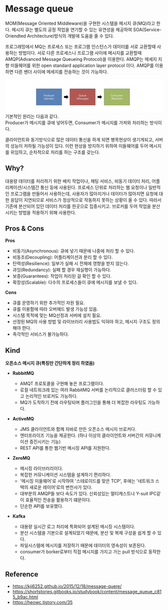 # Message queue
MOM(Message Oriented Middleware)을 구현한 시스템을 메시지 큐(MQ)라고 한다. 메시지 큐는 별도의 공정 작업을 연기할 수 있는 유연성을 제공하여 SOA(Service-Oriendted Architecture)방식의 개발에 도움을 줄 수 있다.  
  
프로그래밍에서 MQ는 프로세스 또는 프로그램 인스턴스가 데이터를 서로 교환할때 사용하는 방법이다. 서로 다른 프로세스나 프로그램 사이에 메시지를 교환할때 AMQP(Advanced Message Queueing Protocol)을 이용한다. AMQP는 메세지 지향 미들웨어를 위한 open standard application layer protocol 이다. AMQP를 이용하면 다른 벤더 사이에 메세지를 전송하는 것이 가능하다.  

![Message Queue basic process](https://github.com/mataeLee/Study-Tech/blob/master/resource/mq%20process.png)
기본적인 원리는 다음과 같다.  
Producer가 메시지를 큐에 넣어두면, Consumer가 메시지를 가져와 처리하는 방식이다.

클라이언트와 동기방식으로 많은 데이터 통신을 하게 되면 병목현상이 생기게되고, 서버의 성능이 저하될 가능성이 있다.  이런 현상을 방지하기 위하여 미들웨어를 두어 메시지를 위임하고, 순차적으로 처리를 하는 구조를 갖는다.
  
## Why?
대용량 데이터를 처리하기 위한 배치 작업이나, 채팅 서비스, 비동기 데이터 처리, 어플리케이션/시스템간 통신 등에 사용된다. 프로세스 단위로 처리하는 웹 요청이나 일반적인 프로그램을 만들어서 사용하는데, 사용자가 많아지거나 데이터가 많아지면 요청에 대한 응답이 지연되므로 서비스가 정상적으로 작동하지 못하는 상황이 올 수 있다. 따라서 기존에 분산되어 있던 데이터 처리를 한곳으로 집중시키고. 브로커를 두어 작업을 분산 시키는 방법을 적용하기 위해 사용한다.    

## Pros & Cons
__Pros__
- 비동기(Asynchronous): 큐에 넣기 때문에 나중에 처리 할 수 있다.
- 비동조(Decoupling): 어플리케이션과 분리 할 수 있다.
- 탄력성(Resilience): 일부가 실패 시 전체에 영향을 받지 않는다.
- 과잉(Redundancy): 실패 할 경우 재실행이 가능하다.
- 보증(Guarantees): 작업이 처리된 걸 확인 할 수 있다.
- 확장성(Scalable): 다수의 프로세스들이 큐에 메시지를 보낼 수 있다.  

__Cons__
- 큐를 운영하기 위한 추가적인 자원 필요.
- 큐를 이용함에 따라 오버헤드 발생 가능성 있음.
- 시스템 목적에 맞는 MQ선정과 서버에 설치 필요.
- 선정된 MQ의 사용 방법 및 라이브러리 사용법도 익혀야 하고, 메시지 구조도 정의해야 한다.
- 즉각적인 서비스가 불가능하다.

## Kind
__오픈소스 메시지 큐(특징만 간단하게 정리 하였음)__
- __RabbitMQ__
    * AMQT 프로토콜을 구현해 놓은 프로그램이다.
    * 로컬 네트워크레 있는 여러 RabbitMQ 서버를 논리적으로 클러스터링 할 수 있고 논리적인 브로커도 가능하다.  
    * MQ가 도착하기 전에 라우팅되며 플러그인을 통해 더 복잡한 라우팅도 가능하다.  
  
- __ActiveMQ__
    * JMS 클라이언트와 함께 자바로 만든 오픈소스 메시지 브로커다.
    * 엔터프라이즈 기능을 제공한다. (하나 이상의 클라이언트와 서버간의 커뮤니케이션 증진시키는 기능)
    * REST API를 통한 웹기반 메시징 API를 지원한다.  
  
- __ZeroMQ__
    * 메시징 라이브러리이다.
    * 복잡한 커뮤니케이션 시스템을 설계하기 편리하다.
    * '메시징 미들웨어'로 시작하여 '스테로이드를 맞은 TCP', 후에는 '네트워크 스택의 새로운 레이어'로의 변천사가 있다.
    * 대부분의 AMQP들 보다 속도가 있다. 신뢰성있는 멀티캐스트나 Y-suit IPC같이 효율적인 전송을 활용하기 떄문이다.
    * 단순한 API를 보유했다.  
  
- __Kafka__
    * 대용량 실시간 로그 처리에 특화되어 설계된 메시징 시스템이다.
    * 분산 시스템을 기본으로 설계되었기 때문에, 분산 및 복제 구성을 쉽게 할 수 있다.
    * 파일시스템에 메시지를 저장하기 때문에 데이터의 영속성이 보존된다.
    * consumer가 borker로부터 직접 메시지를 가지고 가는 pull 방식으로 동작한다.  
  
## Reference
- https://kji6252.github.io/2015/12/18/message-quere/
- https://shortstories.gitbooks.io/studybook/content/message_queue_c815_b9ac.html
- https://heowc.tistory.com/35
